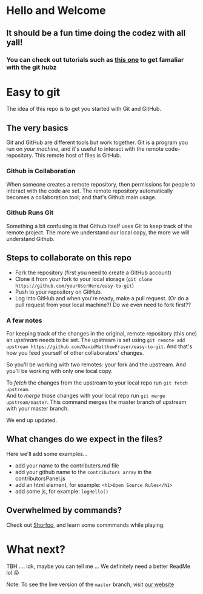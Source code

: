 # Hello and Welcome
## It should be a fun time doing the codez with all yall!
### You can check out tutorials such as <a href='https://github.com/firstcontributions/first-contributions/blob/master/README.md' target='_blank'>this one</a> to get famaliar with the git hubz

# Easy to git
The idea of this repo is to get you started with Git and GitHub.
## The very basics
Git and GitHub are different tools but work together. Git is a program you run on *your machine*, and it's useful to interact with the remote code-repository. This remote host of files is GitHub.
### Github is Collaboration
When someone creates a remote repository, then permissions for people to interact with the code are set. The remote repository automatically becomes a collaboration tool; and that's Github main usage.
### Github Runs Git
Something a bit confusing is that Github itself uses Git to keep track of the remote project. The more we understand our local copy, the more we will understand Github. 
## Steps to collaborate on this repo
* Fork the repository (first you need to create a GitHub account)
* Clone it from your fork to your local storage (`git clone https://github.com/yourUserHere/easy-to-git`)
* Push to your repository on GitHub.
* Log into GitHub and when you're ready, make a pull request. (Or do a pull request from your local machine?)   Do we even need to fork first??

### A few notes
For keeping track of the changes in the original, remote repository (this one) an *upstream* needs to be set. The upstream is set using `git remote add upstream https://github.com/DavidMatthewFraser/easy-to-git`. And that's how you feed yourself of other collaborators' changes.

So you'll be working with two remotes: your fork and the upstream. And you'll be working with only one local copy.

To *fetch* the changes from the upstream to your local repo run `git fetch upstream`.  
And to *merge* those changes with your local repo run `git merge upstream/master`. This command merges the master branch of upstream with your master branch. 

We end up updated.

## What changes do we expect in the files?
Here we'll add some examples...
- add your name to the contributers.md file
- add your github name to the ``` contributors array ``` in the contributorsPanel.js 
- add an html element, for example: ``` <h1>Open Source Rules</h1> ```
- add some js, for example: ```logHello()```

## Overwhelmed by commands?

Check out <a href='https://www.shortcutfoo.com/app/dojos/git' target='_blank'>Shorfoo</a>, and learn some commmands while playing.

# What next?
TBH .... idk, maybe you can tell me ...
We definitely need a better ReadMe lol 😝 


Note: To see the live version of the `master` branch, visit <a href='https://davidmatthewfraser.github.io/easy-to-git/' target='_blank'>our website</a> 

